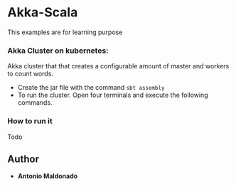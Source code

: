 # Akka-Scala
This examples are for learning purpose

### Akka Cluster on kubernetes:
Akka cluster that that creates a configurable amount of master and workers to count words.
* Create the jar file with the command `sbt assembly`
* To run the cluster. Open four terminals and execute the following commands.

### How to run it
Todo

## Author
* **Antonio Maldonado**
